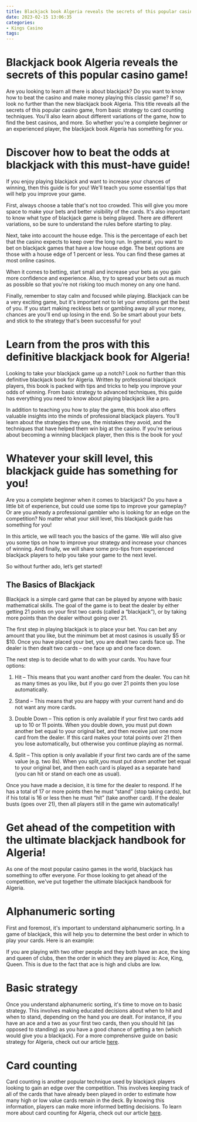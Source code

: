 ```yaml
---
title: Blackjack book Algeria reveals the secrets of this popular casino game!
date: 2023-02-15 13:06:35
categories:
- Kings Casino
tags:
---
```



#  Blackjack book Algeria reveals the secrets of this popular casino game!

Are you looking to learn all there is about blackjack? Do you want to know how to beat the casino and make money playing this classic game? If so, look no further than the new blackjack book Algeria. This title reveals all the secrets of this popular casino game, from basic strategy to card counting techniques. You'll also learn about different variations of the game, how to find the best casinos, and more. So whether you're a complete beginner or an experienced player, the blackjack book Algeria has something for you.

#  Discover how to beat the odds at blackjack with this must-have guide!

If you enjoy playing blackjack and want to increase your chances of winning, then this guide is for you! We'll teach you some essential tips that will help you improve your game.

First, always choose a table that's not too crowded. This will give you more space to make your bets and better visibility of the cards. It's also important to know what type of blackjack game is being played. There are different variations, so be sure to understand the rules before starting to play.

Next, take into account the house edge. This is the percentage of each bet that the casino expects to keep over the long run. In general, you want to bet on blackjack games that have a low house edge. The best options are those with a house edge of 1 percent or less. You can find these games at most online casinos.

When it comes to betting, start small and increase your bets as you gain more confidence and experience. Also, try to spread your bets out as much as possible so that you're not risking too much money on any one hand.

Finally, remember to stay calm and focused while playing. Blackjack can be a very exciting game, but it's important not to let your emotions get the best of you. If you start making reckless bets or gambling away all your money, chances are you'll end up losing in the end. So be smart about your bets and stick to the strategy that's been successful for you!

#  Learn from the pros with this definitive blackjack book for Algeria!

Looking to take your blackjack game up a notch? Look no further than this definitive blackjack book for Algeria. Written by professional blackjack players, this book is packed with tips and tricks to help you improve your odds of winning. From basic strategy to advanced techniques, this guide has everything you need to know about playing blackjack like a pro.

In addition to teaching you how to play the game, this book also offers valuable insights into the minds of professional blackjack players. You'll learn about the strategies they use, the mistakes they avoid, and the techniques that have helped them win big at the casino. If you're serious about becoming a winning blackjack player, then this is the book for you!

#  Whatever your skill level, this blackjack guide has something for you!

Are you a complete beginner when it comes to blackjack? Do you have a little bit of experience, but could use some tips to improve your gameplay? Or are you already a professional gambler who is looking for an edge on the competition? No matter what your skill level, this blackjack guide has something for you!

In this article, we will teach you the basics of the game. We will also give you some tips on how to improve your strategy and increase your chances of winning. And finally, we will share some pro-tips from experienced blackjack players to help you take your game to the next level.

So without further ado, let’s get started!

## The Basics of Blackjack

Blackjack is a simple card game that can be played by anyone with basic mathematical skills. The goal of the game is to beat the dealer by either getting 21 points on your first two cards (called a “blackjack”), or by taking more points than the dealer without going over 21.

The first step in playing blackjack is to place your bet. You can bet any amount that you like, but the minimum bet at most casinos is usually $5 or $10. Once you have placed your bet, you are dealt two cards face up. The dealer is then dealt two cards – one face up and one face down.

The next step is to decide what to do with your cards. You have four options:

1) Hit – This means that you want another card from the dealer. You can hit as many times as you like, but if you go over 21 points then you lose automatically.

2) Stand – This means that you are happy with your current hand and do not want any more cards.

3) Double Down – This option is only available if your first two cards add up to 10 or 11 points. When you double down, you must put down another bet equal to your original bet, and then receive just one more card from the dealer. If this card makes your total points over 21 then you lose automatically, but otherwise you continue playing as normal.

4) Split – This option is only available if your first two cards are of the same value (e.g. two 8s). When you split,you must put down another bet equal to your original bet, and then each card is played as a separate hand (you can hit or stand on each one as usual). 



















  Once you have made a decision, it is time for the dealer to respond. If he has a total of 17 or more points then he must “stand” (stop taking cards), but if his total is 16 or less then he must “hit” (take another card). If the dealer busts (goes over 21), then all players still in the game win automatically!

#  Get ahead of the competition with the ultimate blackjack handbook for Algeria!

As one of the most popular casino games in the world, blackjack has something to offer everyone. For those looking to get ahead of the competition, we've put together the ultimate blackjack handbook for Algeria.

# Alphanumeric sorting
First and foremost, it's important to understand alphanumeric sorting. In a game of blackjack, this will help you to determine the best order in which to play your cards. Here is an example:

If you are playing with two other people and they both have an ace, the king and queen of clubs, then the order in which they are played is: Ace, King, Queen. This is due to the fact that ace is high and clubs are low.

# Basic strategy 
Once you understand alphanumeric sorting, it's time to move on to basic strategy. This involves making educated decisions about when to hit and when to stand, depending on the hand you are dealt. For instance, if you have an ace and a two as your first two cards, then you should hit (as opposed to standing) as you have a good chance of getting a ten (which would give you a blackjack). For a more comprehensive guide on basic strategy for Algeria, check out our article [here](link).

# Card counting 
Card counting is another popular technique used by blackjack players looking to gain an edge over the competition. This involves keeping track of all of the cards that have already been played in order to estimate how many high or low value cards remain in the deck. By knowing this information, players can make more informed betting decisions. To learn more about card counting for Algeria, check out our article [here](link).
